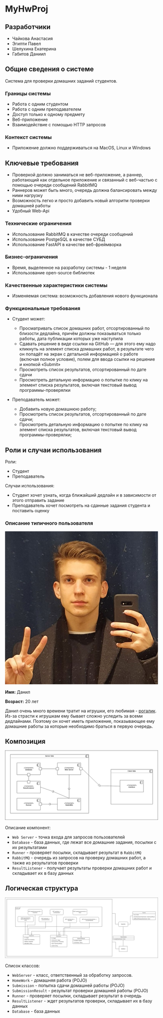 # MyHwProj
## Разработчики
- Чайкова Анастасия
- Эгипти Павел
- Шелухина Екатерина
- Габитов Даниил

## Общие сведения о системе

Система для проверки домашних заданий студентов.
### Границы системы
- Работа с одним студентом
- Работа с одним преподавателем
- Доступ только к одному предмету
- Веб-приложение
- Взаимодействие с помощью HTTP запросов

### Контекст системы
- Приложение должно поддерживаться на MacOS, Linux и Windows

## Ключевые требования

- Проверкой должно заниматься не веб-приложение, а раннер, работающий как отдельное приложение и связанный с веб-частью
с помощью очереди сообщений RabbitMQ
- Раннеров может быть много, очередь должна балансировать между ними нагрузку
- Возможность легко и просто добавить новый алгоритм проверки домашней работы
- Удобный Web-Api


### Технические ограничения
- Использование RabbitMQ в качестве очереди сообщений
- Использование PostgeSQL в качестве СУБД
- Использование FastAPI в качестве веб-фреймворка

### Бизнес-ограничения
- Время, выделенное на разработку системы - 1 неделя
- Использование open-source библиотек

### Качественные характеристики системы
- Изменяемая система: возможность добавления нового функционала

### Функциональные требования

- Студент может:
  - Просматривать список домашних работ, отсортированный по близости дедлайна, причём
  должны показываться только работы, дата публикации которых уже наступила
  - Сдавать решение в виде ссылки на GitHub — для этого ему надо кликнуть на элемент
  списка домашних работ, в результате чего он попадёт на экран с детальной информацией
  о работе (включая полное условие), полем для ввода ссылки на решение и кнопкой
  «Submit»
  - Просмотреть список результатов, отсортированный по дате сдачи
  - Просмотреть детальную информацию о попытке по клику на элемент списка результатов,
  включая текстовый вывод программы-проверялки

- Преподаватель может:
  - Добавить новую домашнюю работу;
  - Просмотреть список результатов, отсортированный по дате сдачи;
  - Просмотреть детальную информацию о попытке по клику на элемент списка результатов,
  включая текстовый вывод программы-проверялки;

## Роли и случаи использования

Роли:
- Студент
- Преподаватель

Случаи использования:
- Студент хочет узнать, когда ближайший дедлайн и в зависимости от этого отправить задание
- Преподаватель хочет посмотреть на сданные задания студента и поставить оценку

### Описание типичного пользователя
![Данил](resources/user.jpg)

**Имя:** Данил

**Возраст:** 20 лет

Данил очень много времени тратит на игрушки, его любимая - [рогалик](https://github.com/eshelukhina/HSE2022-RogueLike).
Из-за страсти к игрушкам ему бывает сложно уследить за всеми дедлайнами. Поэтому он хочет иметь приложение, показывающее ему домашние работы за которые необходимо браться в первую очередь.

## Композиция 

![Сomponent](resources/component.png)

Описание компонент:
* `Web Server` - точка входа для запросов пользователей
* `Database` - база данных, где лежат все домашние задания, посылки с их результатами
* `Runner` - проверяет посылки, складывает результат в `RabbitMQ`
* `RabbitMQ` - очередь из запросов на проверку домашних работ, а также из результатов проверки
* `ResultListener` - получает результаты проверки домашних работ и складывает их в базу данных 

## Логическая структура
![Сomponent](resources/classes.png)

Список классов:
* `WebServer` - класс, ответственный за обработку запросов.
* `HomeWork` - домашняя работа (POJO)
* `Submission` - попытка сдачи домашней работы (POJO)
* `SubmissionResult` - результат проверки домашней работы (POJO)
* `Runner` - проверяет посылки, складывает результат в очередь
* `ResultListener` - ждет результатов проверки, складывает их в базу данных 
* `Database` - база данных